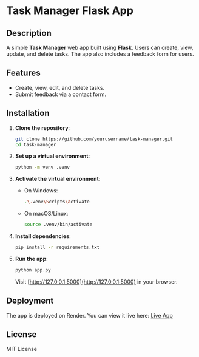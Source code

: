 

# Task Manager Flask App

## Description

A simple **Task Manager** web app built using **Flask**. Users can create, view, update, and delete tasks. The app also includes a feedback form for users.

## Features

- Create, view, edit, and delete tasks.
- Submit feedback via a contact form.

## Installation

1. **Clone the repository**:
   ```bash
   git clone https://github.com/yourusername/task-manager.git
   cd task-manager
   ```

2. **Set up a virtual environment**:
   ```bash
   python -m venv .venv
   ```

3. **Activate the virtual environment**:
   - On Windows:
     ```bash
     .\.venv\Scripts\activate
     ```
   - On macOS/Linux:
     ```bash
     source .venv/bin/activate
     ```

4. **Install dependencies**:
   ```bash
   pip install -r requirements.txt
   ```

5. **Run the app**:
   ```bash
   python app.py
   ```
   Visit [http://127.0.0.1:5000](http://127.0.0.1:5000) in your browser.

## Deployment

The app is deployed on Render. You can view it live here:
[Live App](https://your-app-name.onrender.com)

## License

MIT License
